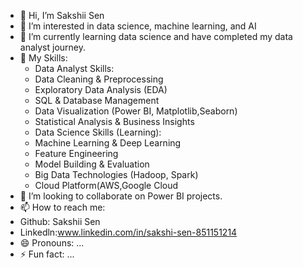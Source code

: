- 👋 Hi, I’m Sakshii Sen
- 👀 I’m interested in data science, machine learning, and AI
- 🌱 I’m currently learning data science and have completed my data analyst journey.
- 💼 My Skills:
  - Data Analyst Skills:
   - Data Cleaning & Preprocessing
   - Exploratory Data Analysis (EDA)
   - SQL & Database Management
   - Data Visualization (Power BI, Matplotlib,Seaborn)
   - Statistical Analysis & Business Insights
  - Data Science Skills (Learning):
   - Machine Learning & Deep Learning
   - Feature Engineering
   - Model Building & Evaluation
   - Big Data Technologies (Hadoop, Spark)
   - Cloud Platform(AWS,Google Cloud
- 💞️ I’m looking to collaborate on Power BI projects.
- 📫 How to reach me:
 - Github: Sakshii Sen
 - Linkedln:www.linkedin.com/in/sakshi-sen-851151214
- 😄 Pronouns: ...
- ⚡ Fun fact: ...

<!---
SakshiiSen/SakshiiSen is a ✨ special ✨ repository because its `README.md` (this file) appears on your GitHub profile.
You can click the Preview link to take a look at your changes.
--->
